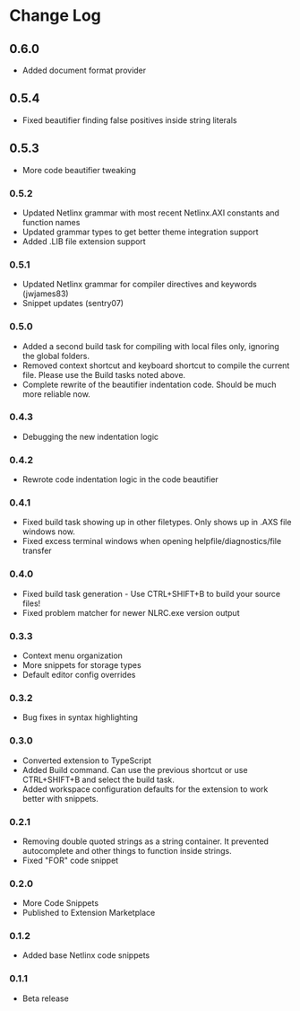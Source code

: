 # Change Log

## 0.6.0
- Added document format provider

## 0.5.4
- Fixed beautifier finding false positives inside string literals

## 0.5.3
- More code beautifier tweaking

### 0.5.2
- Updated Netlinx grammar with most recent Netlinx.AXI constants and function names
- Updated grammar types to get better theme integration support
- Added .LIB file extension support

### 0.5.1
- Updated Netlinx grammar for compiler directives and keywords (jwjames83)
- Snippet updates (sentry07)

### 0.5.0
- Added a second build task for compiling with local files only, ignoring the global folders.
- Removed context shortcut and keyboard shortcut to compile the current file. Please use the Build tasks noted above.
- Complete rewrite of the beautifier indentation code. Should be much more reliable now.

### 0.4.3
- Debugging the new indentation logic

### 0.4.2
- Rewrote code indentation logic in the code beautifier

### 0.4.1
- Fixed build task showing up in other filetypes. Only shows up in .AXS file windows now.
- Fixed excess terminal windows when opening helpfile/diagnostics/file transfer

### 0.4.0
- Fixed build task generation - Use CTRL+SHIFT+B to build your source files!
- Fixed problem matcher for newer NLRC.exe version output

### 0.3.3
- Context menu organization
- More snippets for storage types
- Default editor config overrides

### 0.3.2
- Bug fixes in syntax highlighting

### 0.3.0
- Converted extension to TypeScript
- Added Build command. Can use the previous shortcut or use CTRL+SHIFT+B and select the build task.
- Added workspace configuration defaults for the extension to work better with snippets.

### 0.2.1
- Removing double quoted strings as a string container. It prevented autocomplete and other things to function inside strings.
- Fixed "FOR" code snippet

### 0.2.0
- More Code Snippets
- Published to Extension Marketplace

### 0.1.2
- Added base Netlinx code snippets

### 0.1.1
- Beta release

